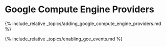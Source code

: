 # Google Compute Engine Providers

{% include_relative _topics/adding_google_compute_engine_providers.md %}

{% include_relative _topics/enabling_gce_events.md %}
